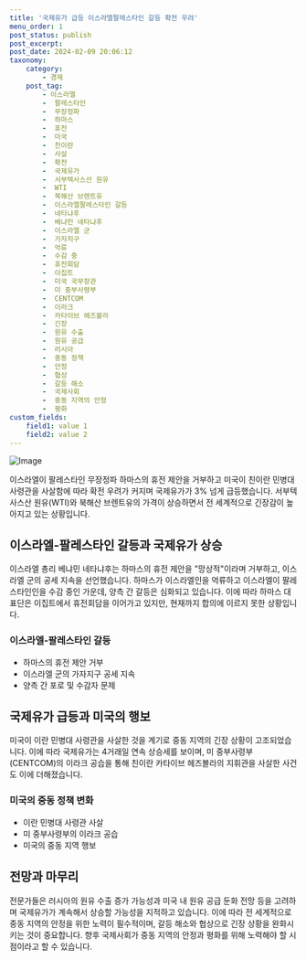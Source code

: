 ```yaml
---
title: '국제유가 급등 이스라엘팔레스타인 갈등 확전 우려'
menu_order: 1
post_status: publish
post_excerpt: 
post_date: 2024-02-09 20:06:12
taxonomy:
    category:
        - 경제
    post_tag:
        - 이스라엘
        -  팔레스타인
        -  무장정파
        -  하마스
        -  휴전
        -  미국
        -  친이란
        -  사살
        -  확전
        -  국제유가
        -  서부텍사스산 원유
        -  WTI
        -  북해산 브렌트유
        -  이스라엘팔레스타인 갈등
        -  네타냐후
        -  베냐민 네타냐후
        -  이스라엘 군
        -  가자지구
        -  억류
        -  수감 중
        -  휴전회담
        -  이집트
        -  미국 국무장관
        -  미 중부사령부
        -  CENTCOM
        -  이라크
        -  카타이브 헤즈볼라
        -  긴장
        -  원유 수출
        -  원유 공급
        -  러시아
        -  중동 정책
        -  안정
        -  협상
        -  갈등 해소
        -  국제사회
        -  중동 지역의 안정
        -  평화
custom_fields:
    field1: value 1
    field2: value 2
---
```


![Image](https://imgnews.pstatic.net/image/293/2024/02/09/0000051548_001_20240209083201354.png?type=w647)

이스라엘이 팔레스타인 무장정파 하마스의 휴전 제안을 거부하고 미국이 친이란 민병대 사령관을 사살함에 따라 확전 우려가 커지며 국제유가가 3% 넘게 급등했습니다. 서부텍사스산 원유(WTI)와 북해산 브렌트유의 가격이 상승하면서 전 세계적으로 긴장감이 높아지고 있는 상황입니다.
## 이스라엘-팔레스타인 갈등과 국제유가 상승
이스라엘 총리 베냐민 네타냐후는 하마스의 휴전 제안을 "망상적"이라며 거부하고, 이스라엘 군의 공세 지속을 선언했습니다. 하마스가 이스라엘인을 억류하고 이스라엘이 팔레스타인인을 수감 중인 가운데, 양측 간 갈등은 심화되고 있습니다. 이에 따라 하마스 대표단은 이집트에서 휴전회담을 이어가고 있지만, 현재까지 합의에 이르지 못한 상황입니다.
### 이스라엘-팔레스타인 갈등
- 하마스의 휴전 제안 거부
- 이스라엘 군의 가자지구 공세 지속
- 양측 간 포로 및 수감자 문제
## 국제유가 급등과 미국의 행보
미국이 이란 민병대 사령관을 사살한 것을 계기로 중동 지역의 긴장 상황이 고조되었습니다. 이에 따라 국제유가는 4거래일 연속 상승세를 보이며, 미 중부사령부(CENTCOM)의 이라크 공습을 통해 친이란 카타이브 헤즈볼라의 지휘관을 사살한 사건도 이에 더해졌습니다.
### 미국의 중동 정책 변화
- 이란 민병대 사령관 사살
- 미 중부사령부의 이라크 공습
- 미국의 중동 지역 행보
## 전망과 마무리
전문가들은 러시아의 원유 수출 증가 가능성과 미국 내 원유 공급 둔화 전망 등을 고려하며 국제유가가 계속해서 상승할 가능성을 지적하고 있습니다. 이에 따라 전 세계적으로 중동 지역의 안정을 위한 노력이 필수적이며, 갈등 해소와 협상으로 긴장 상황을 완화시키는 것이 중요합니다. 향후 국제사회가 중동 지역의 안정과 평화를 위해 노력해야 할 시점이라고 할 수 있습니다.
